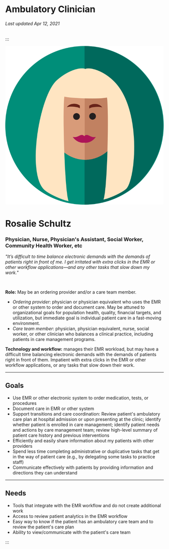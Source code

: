 # Ambulatory Clinician

###### Last updated Apr 12, 2021

:::

<div class="persona-header">

![Avatar Image](./assets/avatars/avatar31.svg)

<div>

# Rosalie Schultz

### Physician, Nurse, Physician's Assistant, Social Worker, Community Health Worker, etc

*"It’s difficult to time balance electronic demands with the demands of patients right in front of me. I get irritated with extra clicks in the EMR or other workflow applications—and any other tasks that slow down my work."*

<br>

**Role:** May be an ordering provider and/or a care team member.
-   *Ordering provider*: physician or physician equivalent who uses the EMR or other system to order and document care. May be attuned to organizational goals for population health, quality, financial targets, and utilization, but immediate goal is individual patient care in a fast-moving environment.
-   *Care team member*: physician, physician equivalent, nurse, social worker, or other clinician who balances a clinical practice, including patients in care management programs.

**Technology and workflow:** manages their EMR workload, but may have a difficult time balancing electronic demands with the demands of patients right in front of them. Impatient with extra clicks in the EMR or other workflow applications, or any tasks that slow down their work.

</div>

</div>

---

## Goals

-   Use EMR or other electronic system to order medication, tests, or procedures
-   Document care in EMR or other system
-   Support transitions and care coordination: Review patient's ambulatory care plan at hospital admission or upon presenting at the clinic; identify whether patient is enrolled in care management; identify patient needs and actions by care management team; review high-level summary of patient care history and previous interventions
-   Efficiently and easily share information about my patients with other providers
-   Spend less time completing administrative or duplicative tasks that get in the way of patient care (e.g., by delegating some tasks to practice staff)
-   Communicate effectively with patients by providing information and directions they can understand

---

## Needs

-   Tools that integrate with the EMR workflow and do not create additional work
-   Access to review patient analytics in the EMR workflow
-   Easy way to know if the patient has an ambulatory care team and to review the patient's care plan
-   Ability to view/communicate with the patient's care team

:::

